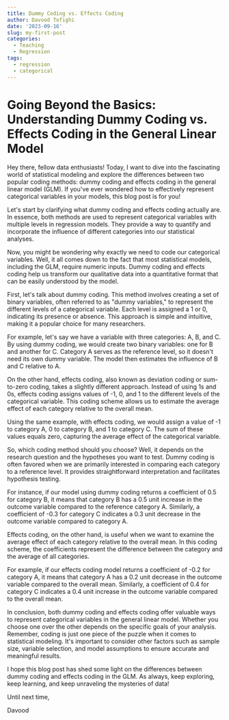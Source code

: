```yaml
---
title: Dummy Coding vs. Effects Coding
author: Davood Tofighi
date: '2023-09-16'
slug: my-first-post
categories:
  - Teaching
  - Regression
tags:
  - regression
  - categorical
---
```


# Going Beyond the Basics: Understanding Dummy Coding vs. Effects Coding in the General Linear Model

Hey there, fellow data enthusiasts! Today, I want to dive into the fascinating world of statistical modeling and explore the differences between two popular coding methods: dummy coding and effects coding in the general linear model (GLM). If you've ever wondered how to effectively represent categorical variables in your models, this blog post is for you!

Let's start by clarifying what dummy coding and effects coding actually are. In essence, both methods are used to represent categorical variables with multiple levels in regression models. They provide a way to quantify and incorporate the influence of different categories into our statistical analyses.

Now, you might be wondering why exactly we need to code our categorical variables. Well, it all comes down to the fact that most statistical models, including the GLM, require numeric inputs. Dummy coding and effects coding help us transform our qualitative data into a quantitative format that can be easily understood by the model.

First, let's talk about dummy coding. This method involves creating a set of binary variables, often referred to as "dummy variables," to represent the different levels of a categorical variable. Each level is assigned a 1 or 0, indicating its presence or absence. This approach is simple and intuitive, making it a popular choice for many researchers.

For example, let's say we have a variable with three categories: A, B, and C. By using dummy coding, we would create two binary variables: one for B and another for C. Category A serves as the reference level, so it doesn't need its own dummy variable. The model then estimates the influence of B and C relative to A.

On the other hand, effects coding, also known as deviation coding or sum-to-zero coding, takes a slightly different approach. Instead of using 1s and 0s, effects coding assigns values of -1, 0, and 1 to the different levels of the categorical variable. This coding scheme allows us to estimate the average effect of each category relative to the overall mean.

Using the same example, with effects coding, we would assign a value of -1 to category A, 0 to category B, and 1 to category C. The sum of these values equals zero, capturing the average effect of the categorical variable.

So, which coding method should you choose? Well, it depends on the research question and the hypotheses you want to test. Dummy coding is often favored when we are primarily interested in comparing each category to a reference level. It provides straightforward interpretation and facilitates hypothesis testing.

For instance, if our model using dummy coding returns a coefficient of 0.5 for category B, it means that category B has a 0.5 unit increase in the outcome variable compared to the reference category A. Similarly, a coefficient of -0.3 for category C indicates a 0.3 unit decrease in the outcome variable compared to category A.

Effects coding, on the other hand, is useful when we want to examine the average effect of each category relative to the overall mean. In this coding scheme, the coefficients represent the difference between the category and the average of all categories.

For example, if our effects coding model returns a coefficient of -0.2 for category A, it means that category A has a 0.2 unit decrease in the outcome variable compared to the overall mean. Similarly, a coefficient of 0.4 for category C indicates a 0.4 unit increase in the outcome variable compared to the overall mean.

In conclusion, both dummy coding and effects coding offer valuable ways to represent categorical variables in the general linear model. Whether you choose one over the other depends on the specific goals of your analysis. Remember, coding is just one piece of the puzzle when it comes to statistical modeling. It's important to consider other factors such as sample size, variable selection, and model assumptions to ensure accurate and meaningful results.

I hope this blog post has shed some light on the differences between dummy coding and effects coding in the GLM. As always, keep exploring, keep learning, and keep unraveling the mysteries of data!

Until next time,

Davood
